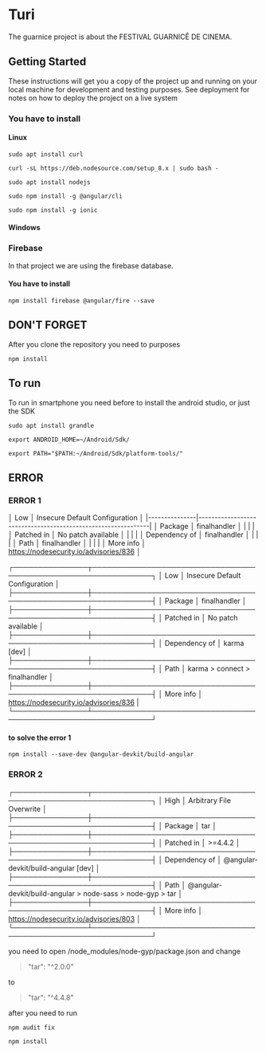 # Turi

The guarnice project is about the FESTIVAL GUARNICÊ DE CINEMA.

## Getting Started
These instructions will get you a copy of the project up and running on your
local machine for development and testing purposes. See deployment for notes
on how to deploy the project on a live system

### You have to install
#### Linux
  ```
  sudo apt install curl
  ```
  ```
  curl -sL https://deb.nodesource.com/setup_8.x | sudo bash -
  ```
  ```
  sudo apt install nodejs
  ```
  ```
  sudo npm install -g @angular/cli
  ```
  ```
  sudo npm install -g ionic
  ```
#### Windows


### Firebase

In that project we are using the firebase database.

#### You have to install

  ```
  npm install firebase @angular/fire --save
  ```
## DON'T FORGET
After you clone the repository you need to purposes

  ```
  npm install
  ```
## To run
To run in smartphone you need before to install the android studio,
or just the SDK

  ```
  sudo apt install grandle

  ```
  ```
  export ANDROID_HOME=~/Android/Sdk/

  ```
  ```
  export PATH="$PATH:~/Android/Sdk/platform-tools/"
  ```
## ERROR


### ERROR 1

  │ Low           │ Insecure Default Configuration                               │
  |---------------|--------------------------------------------------------------|
  │ Package       │ finalhandler                                                 │
  |               |                                                              |
  │ Patched in    │ No patch available                                           │
  |               |                                                              |
  │ Dependency of │ finalhandler                                                 │
  |               |                                                              |
  │ Path          │ finalhandler                                                 │
  |               |                                                              |
  │ More info     │ https://nodesecurity.io/advisories/836                       │

  ┌───────────────┬──────────────────────────────────────────────────────────────┐
  │ Low           │ Insecure Default Configuration                               │
  ├───────────────┼──────────────────────────────────────────────────────────────┤
  │ Package       │ finalhandler                                                 │
  ├───────────────┼──────────────────────────────────────────────────────────────┤
  │ Patched in    │ No patch available                                           │
  ├───────────────┼──────────────────────────────────────────────────────────────┤
  │ Dependency of │ karma [dev]                                                  │
  ├───────────────┼──────────────────────────────────────────────────────────────┤
  │ Path          │ karma > connect > finalhandler                               │
  ├───────────────┼──────────────────────────────────────────────────────────────┤
  │ More info     │ https://nodesecurity.io/advisories/836                       |
  └───────────────┴──────────────────────────────────────────────────────────────┘

#### to solve the error 1

  ```
  npm install --save-dev @angular-devkit/build-angular
  ```

### ERROR 2

┌───────────────┬──────────────────────────────────────────────────────────────┐
│ High          │ Arbitrary File Overwrite                                     │
├───────────────┼──────────────────────────────────────────────────────────────┤
│ Package       │ tar                                                          │
├───────────────┼──────────────────────────────────────────────────────────────┤
│ Patched in    │ >=4.4.2                                                      │
├───────────────┼──────────────────────────────────────────────────────────────┤
│ Dependency of │ @angular-devkit/build-angular [dev]                          │
├───────────────┼──────────────────────────────────────────────────────────────┤
│ Path          │ @angular-devkit/build-angular > node-sass > node-gyp > tar   │
├───────────────┼──────────────────────────────────────────────────────────────┤
│ More info     │ https://nodesecurity.io/advisories/803                       │
└───────────────┴──────────────────────────────────────────────────────────────┘

you need to open /node_modules/node-gyp/package.json and change

>"tar": "^2.0.0"

to

>"tar": "^4.4.8"

after you need to run

  ```
  npm audit fix
  ```
  ```
  npm install
  ```
